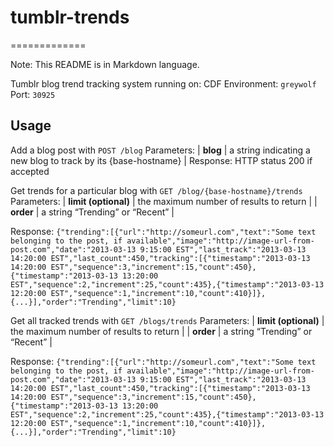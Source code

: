 # tumblr-trends #
=============

Note: This README is in Markdown language.

Tumblr blog trend tracking system running on:
CDF Environment: ```greywolf```
Port: ```30925```

## Usage ##

Add a blog post with ```POST /blog```
Parameters: 
| **blog** | a string indicating a new blog to track by its {base-hostname} |
Response: HTTP status 200 if accepted

Get trends for a particular blog with ```GET /blog/{base-hostname}/trends```
Parameters:
| **limit (optional)** | the maximum number of results to return |
| **order** | a string “Trending” or “Recent” |

Response:
```{"trending":[{"url":"http://someurl.com","text":"Some text belonging to the post, if available","image":"http://image-url-from-post.com","date":"2013-03-13 9:15:00 EST","last_track":"2013-03-13 14:20:00 EST","last_count":450,"tracking":[{"timestamp":"2013-03-13 14:20:00 EST","sequence":3,"increment":15,"count":450},{"timestamp":"2013-03-13 13:20:00 EST","sequence":2,"increment":25,"count":435},{"timestamp":"2013-03-13 12:20:00 EST","sequence":1,"increment":10,"count":410}]},{...}],"order":"Trending","limit":10}```

Get all tracked trends with ```GET /blogs/trends```
Parameters:
| **limit (optional)** | the maximum number of results to return |
| **order** | a string “Trending” or “Recent” |

Response:
```{"trending":[{"url":"http://someurl.com","text":"Some text belonging to the post, if available","image":"http://image-url-from-post.com","date":"2013-03-13 9:15:00 EST","last_track":"2013-03-13 14:20:00 EST","last_count":450,"tracking":[{"timestamp":"2013-03-13 14:20:00 EST","sequence":3,"increment":15,"count":450},{"timestamp":"2013-03-13 13:20:00 EST","sequence":2,"increment":25,"count":435},{"timestamp":"2013-03-13 12:20:00 EST","sequence":1,"increment":10,"count":410}]},{...}],"order":"Trending","limit":10}```




